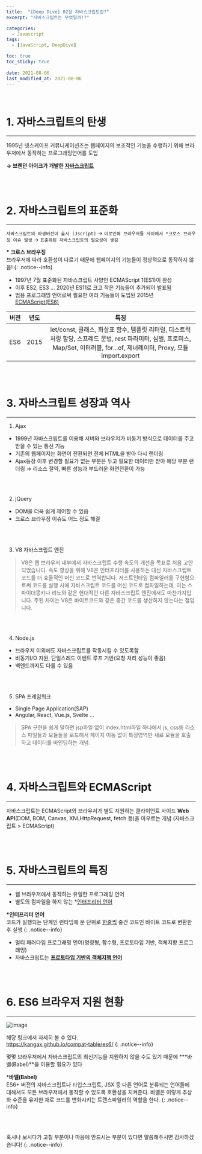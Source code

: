 ```yaml
---
title:  "[Deep Dive] 02장 자바스크립트란?"
excerpt: "자바스크립트는 무엇일까!?"

categories:
  - Javascript
tags:
  - [JavaScript, DeepDive]

toc: true
toc_sticky: true
 
date: 2021-08-06
last_modified_at: 2021-08-06
---
```


<br>

# 1. 자바스크립트의 탄생
---
1995년 넷스케이프 커뮤니케이션즈는 웹페이지의 보조적인 기능을 수행하기 위해 브라우저에서 동작하는 프로그래밍언어를 도입  

**→ 브렌던 아이크가 개발한 <u>자바스크립트</u>**

<br>
<br>

# 2. 자바스크립트의 표준화
---
`자바스크립트의 파생버전이 출시 (Jscript)` → `이로인해 브라우저들 사이에서 *크로스 브라우징 이슈 발생` → `표준화된 자바스크립트의 필요성이 생김`

**\* 크로스 브라우징**  
브라우저에 따라 호환성이 다르기 때문에 웹페이지의 기능들이 정상적으로 동작하지 않음!
{: .notice--info}
<ul>
  <li>1997년 7월 표준화된 자바스크립트 사양인 ECMAScript 1(ES1)이 완성</li>  
  <li>이후 ES2, ES3 ... 2020년 ES11로 크고 작은 기능들이 추가되어 발표됨</li>
  <li>범용 프로그래밍 언어로써 필요한 여러 기능들이 도입된 2015년 <u>ECMAScript(ES6)</u> </li>
</ul>

| 버전 | 년도 | 특징 |
| :----: | :----: | :----: |
| ES6 | 2015 | let/const, 클래스, 화살표 함수, 템플릿 리터럴, 디스트럭처링 할당, 스프레드 문법, rest 파라미터, 심벌, 프로미스, Map/Set, 이터러블, for...of, 제너레이터, Proxy, 모듈 import.export |

<br>
<br>

# 3. 자바스크립트 성장과 역사
---

1. Ajax
  - 1999년 자바스크립트를 이용해 서버와 브라우저가 비동기 방식으로 데이터를 주고 받을 수 있는 통신 기능
  - 기존의 웹페이지는 화면이 전환되면 전체 HTML을 받아 다시 랜더링 
  - Ajax등장 이후 변경할 필요가 없는 부분은 두고 필요한 데이터만 받아 해당 부분 랜더링 → 리소스 절약, 빠른 성능과 부드러운 화면전환이 가능
<br>
<br>


2. jQuery
  - DOM을 더욱 쉽게 제어할 수 있음
  - 크로스 브라우징 이슈도 어느 정도 해결
<br>
<br>


3. V8 자바스크립트 엔진
  > V8은 웹 브라우저 내부에서 자바스크립트 수행 속도의 개선을 목표로 처음 고안되었습니다. 속도 향상을 위해 V8은 인터프리터를 사용하는 대신 자바스크립트 코드를 더 효율적인 머신 코드로 번역합니다. 저스트인타임 컴파일러를 구현함으로써 코드를 실행 시에 자바스크립트 코드를 머신 코드로 컴파일하는데, 이는 스파이더몽키나 리노와 같은 현대적인 다른 자바스크립트 엔진에서도 마찬가지입니다. 주된 차이는 V8은 바이트코드와 같은 중간 코드를 생산하지 않는다는 점입니다.
<br>
<br>


4. Node.js
  - 브라우저 이외에도 자바스크립트를 작동시킬 수 있도록함
  - 비동기I/O 지원, 단일스레드 이벤트 루프 기반(요청 처리 성능이 좋음)
  - 백엔드까지도 다룰 수 있음
<br>
<br>


5. SPA 프레임워크
  - Single Page Application(SAP)
  - Angular, React, Vue.js, Svelte ...
  > SPA 구현을 쉽게 말하면 jsp파일 없이 index.html파일 하나에서 js, css등 리소스 파일들과 모듈들을 로드해서 페이지 이동 없이 특정영역만 새로 모듈을 호출하고 데이터를 바인딩하는 개념.

<br>
<br>


# 4. 자바스크립트와 ECMAScript
---

자바스크립트는 ECMAScript와 브라우저가 별도 지원하는 클라이언트 사이드 **Web API**(DOM, BOM, Canvas, XNLHttpRequest, fetch 등)을 아우르는 개념 (자바스크립트 > ECMAScript)

<br>
<br>

# 5. 자바스크립트의 특징
---

- 웹 브라우저에서 동작하는 유일한 프로그래밍 언어  
- 별도의 컴파일을 하지 않는 *<u>인터프리터 언어</u>

**\*인터프리터 언어**  
코드가 실행되는 단계인 런타임에 문 단위로 <u>한줄씩</u> 중간 코드인 바이트 코드로 변환한 후 실행
{: .notice--info}

- 멀티 패러다임 프로그래밍 언어(명령형, 함수형, 프로토타입 기반, 객체지향 프로그래밍)
- 자바스크립트는 **<u>프로토타입 기반의 객체지행 언어</u>**

<br>
<br>

# 6. ES6 브라우저 지원 현황
---
![image](https://perfectacle.github.io/images/Babel-ES6-with-IE8/es6-compatibility.png)

해당 링크에서 자세히 볼 수 있다.  
<https://kangax.github.io/compat-table/es6/>
{: .notice--info}



몇몇 브라우저에서 자바스크립트의 최신기능을 지원하지 않을 수도 있기 때문에 \***바벨(Babel)**을 이용할 필요가 있다

\***바벨(Babel)**  
ES6+ 버전의 자바스크립트나 타입스크립트, JSX 등 다른 언어로 분류되는 언어들에 대해서도 모든 브라우저에서 동작할 수 있도록 호환성을 지켜준다. 바벨은 이렇게 추상화 수준을 유지한 채로 코드를 변화시키는 트랜스파일러의 역할을 한다.
{: .notice--info}



<br>
<br>

혹시나 보시다가 고칠 부분이나 마음에 안드시는 부분이 있다면 말씀해주시면 감사하겠습니다!
{: .notice--info}




